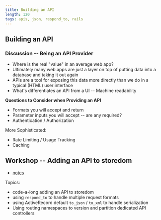 ```yaml
---
title: Building an API
length: 120
tags: apis, json, respond_to, rails
---
```


## Building an API

### Discussion -- Being an API Provider

* Where is the real "value" in an average web app?
* Ultimately many web apps are just a layer on top of putting data
into a database and taking it out again
* APIs are a tool for exposing this data more directly than we do
in a typical (HTML) user interface
* What's differentiates an API from a UI -- Machine readability

__Questions to Consider when Providing an API__

* Formats you will accept and return
* Parameter inputs you will accept -- are any required?
* Authentication / Authorization

More Sophisticated:

* Rate Limiting / Usage Tracking
* Caching

## Workshop -- Adding an API to storedom

* [notes](https://www.dropbox.com/s/13amb27emariz2q/Turing%20-%20Building%20an%20API%20%28Notes%29.pages?dl=0)

Topics:

* code-a-long adding an API to storedom
* using `respond_to` to handle multiple request formats
* using ActiveRecord default `to_json` / `to_xml` to handle serialization
* Using routing namespaces to version and partition dedicated API controllers

